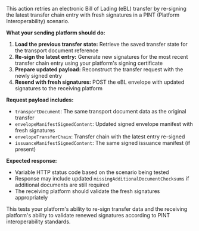 This action retries an electronic Bill of Lading (eBL) transfer by re-signing the latest transfer chain entry with fresh
signatures in a PINT (Platform Interoperability) scenario.

**What your sending platform should do:**

1. **Load the previous transfer state:** Retrieve the saved transfer state for the transport document reference
2. **Re-sign the latest entry:** Generate new signatures for the most recent transfer chain entry using your platform's
   signing certificate
3. **Prepare updated payload:** Reconstruct the transfer request with the newly signed entry
4. **Resend with fresh signatures:** POST the eBL envelope with updated signatures to the receiving platform

**Request payload includes:**

- `transportDocument`: The same transport document data as the original transfer
- `envelopeManifestSignedContent`: Updated signed envelope manifest with fresh signatures
- `envelopeTransferChain`: Transfer chain with the latest entry re-signed
- `issuanceManifestSignedContent`: The same signed issuance manifest (if present)

**Expected response:**

- Variable HTTP status code based on the scenario being tested
- Response may include updated `missingAdditionalDocumentChecksums` if additional documents are still required
- The receiving platform should validate the fresh signatures appropriately

This tests your platform's ability to re-sign transfer data and the receiving platform's ability to validate renewed
signatures according to PINT interoperability standards.
